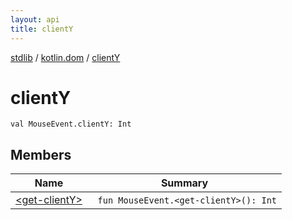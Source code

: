 ```yaml
---
layout: api
title: clientY
---
```

[stdlib](../../index.html) / [kotlin.dom](../index.html) / [clientY](index.html)

# clientY

```
val MouseEvent.clientY: Int
```
## Members
| Name | Summary |
|------|---------|
|[&lt;get-clientY&gt;](_get-clientY_.html)|&nbsp;&nbsp;`fun MouseEvent.<get-clientY>(): Int`<br>|
